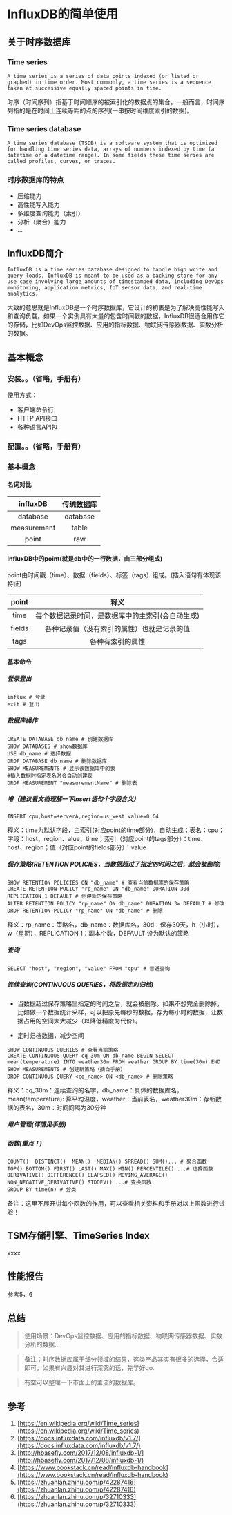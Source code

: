 # InfluxDB的简单使用

## 关于时序数据库

### Time series

```
A time series is a series of data points indexed (or listed or graphed) in time order. Most commonly, a time series is a sequence taken at successive equally spaced points in time.
```
时序（时间序列）指基于时间顺序的被索引化的数据点的集合。一般而言，时间序列指的是在时间上连续等距的点的序列(一串按时间维度索引的数据)。

###  Time series database

```
A time series database (TSDB) is a software system that is optimized for handling time series data, arrays of numbers indexed by time (a datetime or a datetime range). In some fields these time series are called profiles, curves, or traces.
```

### 时序数据库的特点

  * 压缩能力
  * 高性能写入能力
  * 多维度查询能力（索引）
  * 分析（聚合）能力
  * ...

## InfluxDB简介

```
InfluxDB is a time series database designed to handle high write and query loads. InfluxDB is meant to be used as a backing store for any use case involving large amounts of timestamped data, including DevOps monitoring, application metrics, IoT sensor data, and real-time analytics.
```

大致的意思就是InfluxDB是一个时序数据库，它设计的初衷是为了解决高性能写入和查询负载。如果一个实例具有大量的包含时间戳的数据，InfluxDB很适合用作它的存储，比如DevOps监控数据、应用的指标数据、物联网传感器数据、实数分析的数据。

## 基本概念

### 安装。。（省略，手册有）

使用方式：
* 客户端命令行
* HTTP API接口
* 各种语言API包

### 配置。。（省略，手册有）

### 基本概念

#### 名词对比

|influxDB|传统数据库|
|:---:|:---:|
|database|database|
|measurement|table|
|point|raw|

#### InfluxDB中的point(就是db中的一行数据，由三部分组成)

point由时间戳（time）、数据（fields）、标签（tags）组成。(插入语句有体现该特征)

|point|释义|
|:---:|:---:|
|time|每个数据记录时间，是数据库中的主索引(会自动生成)|
|fields|各种记录值（没有索引的属性）也就是记录的值|
|tags|各种有索引的属性|

#### 基本命令

##### 登录登出

```
influx # 登录
exit # 登出
```

##### 数据库操作

```
CREATE DATABASE db_name # 创建数据库
SHOW DATABASES # show数据库
USE db_name # 选择数据
DROP DATABASE db_name # 删除数据库
SHOW MEASUREMENTS # 显示该数据库中的表
#插入数据时指定表名时会自动创建表
DROP MEASUREMENT "measurementName" # 删除表
```

##### 增（建议看文档理解一下insert语句个字段含义）

```
INSERT cpu,host=serverA,region=us_west value=0.64
```
释义：time为默认字段，主索引(对应point的time部分)，自动生成；表名：cpu；字段：host、region、alue、time；索引（对应point的tags部分）：time、host、region；值（对应point的fields部分）：value

##### 保存策略(RETENTION POLICIES，当数据超过了指定的时间之后，就会被删除)

```
SHOW RETENTION POLICIES ON "db_name" # 查看当前数据库的保存策略
CREATE RETENTION POLICY "rp_name" ON "db_name" DURATION 30d REPLICATION 1 DEFAULT # 创建新的保存策略
ALTER RETENTION POLICY "rp_name" ON db_name" DURATION 3w DEFAULT # 修改
DROP RETENTION POLICY "rp_name" ON "db_name" # 删除
```

释义：rp_name：策略名，db_name：数据库名，30d：保存30天，h（小时），w（星期），REPLICATION 1：副本个数，DEFAULT 设为默认的策略

##### 查询

```
SELECT "host", "region", "value" FROM "cpu" # 普通查询
```

##### 连续查询(CONTINUOUS QUERIES，将数据定时归档)

* 当数据超过保存策略里指定的时间之后，就会被删除。如果不想完全删除掉，比如做一个数据统计采样，可以把原先每秒的数据，存为每小时的数据，让数据占用的空间大大减少（以降低精度为代价）。

* 定时归档数据，减少空间

```
SHOW CONTINUOUS QUERIES # 查看当前策略
CREATE CONTINUOUS QUERY cq_30m ON db_name BEGIN SELECT mean(temperature) INTO weather30m FROM weather GROUP BY time(30m) END
SHOW MEASUREMENTS # 创建新策略（摘自手册）
DROP CONTINUOUS QUERY <cq_name> ON <db_name> # 删除策略
```

释义：cq_30m：连续查询的名字，db_name：具体的数据库名，mean(temperature): 算平均温度，weather：当前表名，weather30m：存新数据的表名，30m：时间间隔为30分钟

##### 用户管理(详情见手册)

##### 函数(重点！)

```
COUNT()  DISTINCT()  MEAN()  MEDIAN() SPREAD() SUM()... # 聚合函数
TOP() BOTTOM() FIRST() LAST() MAX() MIN() PERCENTILE() ...# 选择函数
DERIVATIVE() DIFFERENCE() ELAPSED() MOVING_AVERAGE() NON_NEGATIVE_DERIVATIVE() STDDEV() ...# 变换函数
GROUP BY time(n) # 分类
```
备注：这里不展开讲每个函数的作用，可以查看相关资料和手册对以上函数进行试验！

## TSM存储引擎、TimeSeries Index

xxxx

## 性能报告

参考5，6

## 总结

> 使用场景：DevOps监控数据、应用的指标数据、物联网传感器数据、实数分析的数据...

> 备注：时序数据库属于细分领域的结果，这类产品其实有很多的选择，合适即可，如果有兴趣对其进行深究的话，先学好go.

> 有空可以整理一下市面上的主流的数据库。

## 参考

1. [https://en.wikipedia.org/wiki/Time_series](https://en.wikipedia.org/wiki/Time_series)
2. [https://docs.influxdata.com/influxdb/v1.7/](https://docs.influxdata.com/influxdb/v1.7/)
3. [http://hbasefly.com/2017/12/08/influxdb-1/](http://hbasefly.com/2017/12/08/influxdb-1/)
4. [https://www.bookstack.cn/read/influxdb-handbook](https://www.bookstack.cn/read/influxdb-handbook)
5. [https://zhuanlan.zhihu.com/p/42287416](https://zhuanlan.zhihu.com/p/42287416)
6. [https://zhuanlan.zhihu.com/p/32710333](https://zhuanlan.zhihu.com/p/32710333)